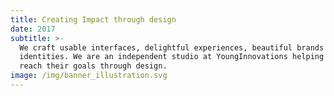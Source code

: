 ```yaml
---
title: Creating Impact through design
date: 2017
subtitle: >-
  We craft usable interfaces, delightful experiences, beautiful brands &
  identities. We are an independent studio at YoungInnovations helping companies
  reach their goals through design.
image: /img/banner_illustration.svg
---
```

